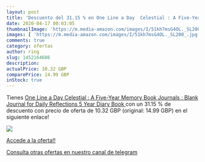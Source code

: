 ```yaml
---
layout: post
title: 'Descuento del 31.15 % en One Line a Day  Celestial : A Five-Year '
date: 2020-04-17 00:03:05
thumbnailImage: 'https://m.media-amazon.com/images/I/51kh7msG4OL._SL200_.jpg'
images: [ 'https://m.media-amazon.com/images/I/51kh7msG4OL._SL200_.jpg' ]
comments: true
category: ofertas
author: ring
slug: 1452164606
description:
actualPrice: 10.32 GBP
comparePrice: 14.99 GBP
inStock: true
---
```


Tienes [One Line a Day  Celestial : A Five-Year Memory Book  Journals :  Blank Journal for Daily Reflections  5 Year Diary Book ](https://www.amazon.com/dp/1452164606/?tag=redken08-20) con un 31.15 % de descuento con precio de oferta de 10.32 GBP (original: 14.99 GBP) en el siguiente enlace!

[![](https://m.media-amazon.com/images/I/51kh7msG4OL._SL200_.jpg)](https://www.amazon.com/dp/1452164606/?tag=redken08-20)

[Accede a la oferta!!](https://www.amazon.com/dp/1452164606/?tag=redken08-20)

[Consulta otras ofertas en nuestro canal de telegram](https://t.me/s/ofertas25)
